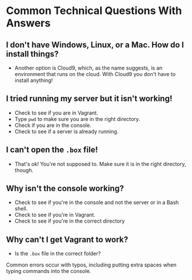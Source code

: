 # Common Technical Questions With Answers

## I don't have Windows, Linux, or a Mac. How do I install things?

* Another option is Cloud9, which, as the name suggests, is an
  environment that runs on the cloud. With Cloud9 you don't have
  to install anything!

## I tried running my server but it isn't working!

* Check to see if you are in Vagrant.
* Type `pwd` to make sure you are in the right directory.
* Check if you are in the console.
* Check to see if a server is already running.

## I can't open the `.box` file!

* That's ok! You're not supposed to. Make sure it is in the right
  directory, though.

## Why isn't the console working?

* Check to see if you're in the console and not the server or in a Bash shell.
* Check to see if you're in Vagrant.
* Check to see if you're in the correct directory

## Why can't I get Vagrant to work?

* Is the `.box` file in the correct folder?

Common errors occur with typos, including putting extra spaces when typing
commands into the console.

